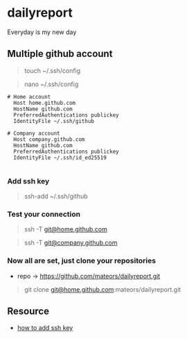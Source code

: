 # dailyreport
Everyday is my new day

## Multiple github account

> touch ~/.ssh/config 

> nano ~/.ssh/config

```
# Home account
  Host home.github.com
  HostName github.com
  PreferredAuthentications publickey
  IdentityFile ~/.ssh/github

# Company account
  Host company.github.com
  HostName github.com
  PreferredAuthentications publickey
  IdentityFile ~/.ssh/id_ed25519
  
```
### Add ssh key
> ssh-add ~/.ssh/github

### Test your connection
> ssh -T git@home.github.com

> ssh -T git@company.github.com

### Now all are set, just clone your repositories
* repo -> https://github.com/mateors/dailyreport.git

> git clone git@home.github.com:mateors/dailyreport.git 

## Resource
* [how to add ssh key](https://docs.github.com/en/authentication/connecting-to-github-with-ssh/generating-a-new-ssh-key-and-adding-it-to-the-ssh-agent)
